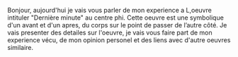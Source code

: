  Bonjour, aujourd'hui je vais vous parler de mon experience a L,oeuvre intituler "Dernière minute" au centre phi. Cette oeuvre est une symbolique d'un avant et d'un apres, du corps sur le point de passer de l’autre côté. Je vais presenter des detailes sur l'oeuvre, je vais vous faire part de mon experience vécu, de mon opinion personel et des liens avec d'autre oeuvres similaire.
